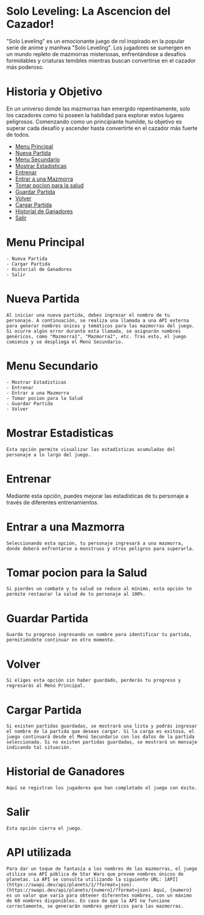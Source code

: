 # Solo Leveling: La Ascencion del Cazador!

"Solo Leveling" es un emocionante juego de rol inspirado en la popular serie de anime y manhwa "Solo Leveling". Los jugadores se sumergen en un mundo repleto de mazmorras misteriosas, enfrentándose a desafíos formidables y criaturas temibles mientras buscan convertirse en el cazador más poderoso.

# Historia y Objetivo

En un universo donde las mazmorras han emergido repentinamente, solo los cazadores como tú poseen la habilidad para explorar estos lugares peligrosos. Comenzando como un principiante humilde, tu objetivo es superar cada desafío y ascender hasta convertirte en el cazador más fuerte de todos.

- [Menu Principal](#menu-principal)
- [Nueva Partida](#nueva-partida)
- [Menu Secundario](#menu-secundario)
- [Mostrar Estadisticas](#mostrar-estadisticas)
- [Entrenar](#entrenar)
- [Entrar a una Mazmorra](#entrar-a-una-mazmorra)
- [Tomar pocion para la salud](#tomar-pocion-para-la-salud)
- [Guardar Partida](#guardar-partida)
- [Volver](#volver)
- [Cargar Partida](#cargar-partida)
- [Historial de Ganadores](#historial-de-ganadores)
- [Salir](#salir)


# Menu Principal

    - Nueva Partida
    - Cargar Partida
    - Historial de Ganadores
    - Salir

# Nueva Partida

    Al iniciar una nueva partida, debes ingresar el nombre de tu personaje. A continuación, se realiza una llamada a una API externa para generar nombres únicos y temáticos para las mazmorras del juego. Si ocurre algún error durante esta llamada, se asignarán nombres genéricos, como "Mazmorra1", "Mazmorra2", etc. Tras esto, el juego comienza y se despliega el Menú Secundario.

# Menu Secundario

    - Mostrar Estadisticas
    - Entrenar
    - Entrar a una Mazmorra
    - Tomar pocion para la Salud
    - Guardar Partida
    - Volver

# Mostrar Estadisticas

    Esta opción permite visualizar las estadísticas acumuladas del personaje a lo largo del juego.

# Entrenar

   Mediante esta opción, puedes mejorar las estadísticas de tu personaje a través de diferentes entrenamientos.

# Entrar a una Mazmorra

    Seleccionando esta opción, tu personaje ingresará a una mazmorra, donde deberá enfrentarse a monstruos y otros peligros para superarla.

# Tomar pocion para la Salud

    Si pierdes un combate y tu salud se reduce al mínimo, esta opción te permite restaurar la salud de tu personaje al 100%.

# Guardar Partida

    Guarda tu progreso ingresando un nombre para identificar tu partida, permitiéndote continuar en otro momento.

# Volver

    Si eliges esta opción sin haber guardado, perderás tu progreso y regresarás al Menú Principal.

# Cargar Partida

    Si existen partidas guardadas, se mostrará una lista y podrás ingresar el nombre de la partida que deseas cargar. Si la carga es exitosa, el juego continuará desde el Menú Secundario con los datos de la partida seleccionada. Si no existen partidas guardadas, se mostrará un mensaje indicando tal situación.

# Historial de Ganadores

    Aquí se registran los jugadores que han completado el juego con éxito.

# Salir

    Esta opción cierra el juego.


# API utilizada

    Para dar un toque de fantasía a los nombres de las mazmorras, el juego utiliza una API pública de Star Wars que provee nombres únicos de planetas. La API se consulta utilizando la siguiente URL: [API](https://swapi.dev/api/planets/1/?format=json). (https://swapi.dev/api/planets/{numero}/?format=json) Aquí, {numero} es un valor que varía para obtener diferentes nombres, con un máximo de 60 nombres disponibles. En caso de que la API no funcione correctamente, se generarán nombres genéricos para las mazmorras.
